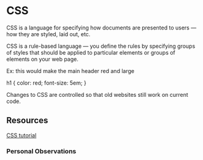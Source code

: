 # CSS

CSS is a language for specifying how documents are presented to users — how they are styled, laid out, etc.

CSS is a rule-based language — you define the rules by specifying groups of styles that should be applied to particular elements or groups of elements on your web page.

Ex: this would make the main header red and large 

h1 {
    color: red;
    font-size: 5em;
}

Changes to CSS are controlled so that old websites still work on current code.  

## Resources
[CSS tutorial](https://www.w3schools.com/css/default.asp)

### Personal Observations


